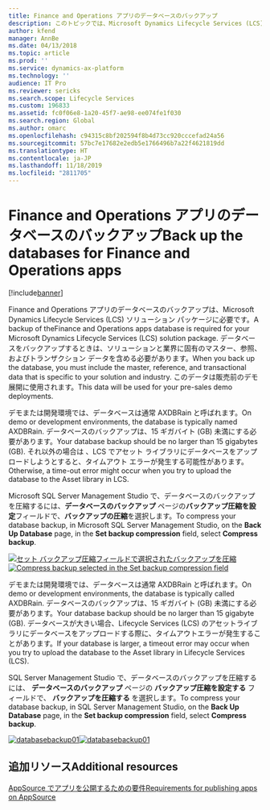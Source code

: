 ```yaml
---
title: Finance and Operations アプリのデータベースのバックアップ
description: このトピックでは、Microsoft Dynamics Lifecycle Services (LCS) ソリューション パッケージに必要なデータベースのバックアップに関する情報を提供します。
author: kfend
manager: AnnBe
ms.date: 04/13/2018
ms.topic: article
ms.prod: ''
ms.service: dynamics-ax-platform
ms.technology: ''
audience: IT Pro
ms.reviewer: sericks
ms.search.scope: Lifecycle Services
ms.custom: 196833
ms.assetid: fc0f06e8-1a20-45f7-ae98-ee074fe1f030
ms.search.region: Global
ms.author: omarc
ms.openlocfilehash: c94315c8bf202594f8b4d73cc920cccefad24a56
ms.sourcegitcommit: 57bc7e17682e2edb5e1766496b7a22f4621819dd
ms.translationtype: HT
ms.contentlocale: ja-JP
ms.lasthandoff: 11/18/2019
ms.locfileid: "2811705"
---
```

# <a name="back-up-the-databases-for-finance-and-operations-apps"></a><span data-ttu-id="cb620-103">Finance and Operations アプリのデータベースのバックアップ</span><span class="sxs-lookup"><span data-stu-id="cb620-103">Back up the databases for Finance and Operations apps</span></span>

[!include[banner](../includes/banner.md)]

<span data-ttu-id="cb620-104">Finance and Operations アプリのデータベースのバックアップは、Microsoft Dynamics Lifecycle Services (LCS) ソリューション パッケージに必要です。</span><span class="sxs-lookup"><span data-stu-id="cb620-104">A backup of theFinance and Operations apps database is required for your Microsoft Dynamics Lifecycle Services (LCS) solution package.</span></span> <span data-ttu-id="cb620-105">データベースをバックアップするときは、ソリューションと業界に固有のマスター、参照、およびトランザクション データを含める必要があります。</span><span class="sxs-lookup"><span data-stu-id="cb620-105">When you back up the database, you must include the master, reference, and transactional data that is specific to your solution and industry.</span></span> <span data-ttu-id="cb620-106">このデータは販売前のデモ展開に使用されます。</span><span class="sxs-lookup"><span data-stu-id="cb620-106">This data will be used for your pre-sales demo deployments.</span></span>

<span data-ttu-id="cb620-107">デモまたは開発環境では、データベースは通常 AXDBRain と呼ばれます。</span><span class="sxs-lookup"><span data-stu-id="cb620-107">On demo or development environments, the database is typically named AXDBRain.</span></span> <span data-ttu-id="cb620-108">データベースのバックアップは、15 ギガバイト (GB) 未満にする必要があります。</span><span class="sxs-lookup"><span data-stu-id="cb620-108">Your database backup should be no larger than 15 gigabytes (GB).</span></span> <span data-ttu-id="cb620-109">それ以外の場合は 、LCS でアセット ライブラリにデータベースをアップロードしようとすると、タイムアウト エラーが発生する可能性があります。</span><span class="sxs-lookup"><span data-stu-id="cb620-109">Otherwise, a time-out error might occur when you try to upload the database to the Asset library in LCS.</span></span> 

<span data-ttu-id="cb620-110">Microsoft SQL Server Management Studio で、データベースのバックアップを圧縮するには、**データベースのバックアップ** ページの**バックアップ圧縮を設定**フィールドで、**バックアップの圧縮**を選択します。</span><span class="sxs-lookup"><span data-stu-id="cb620-110">To compress your database backup, in Microsoft SQL Server Management Studio, on the **Back Up Database** page, in the **Set backup compression** field, select **Compress backup**.</span></span>

<span data-ttu-id="cb620-111">[![セット バックアップ圧縮フィールドで選択されたバックアップを圧縮](./media/databasebackup01.jpg)](./media/databasebackup01.jpg)</span><span class="sxs-lookup"><span data-stu-id="cb620-111">[![Compress backup selected in the Set backup compression field](./media/databasebackup01.jpg)](./media/databasebackup01.jpg)</span></span>

<span data-ttu-id="cb620-112">デモまたは開発環境では、データベースは通常 AXDBRain と呼ばれます。</span><span class="sxs-lookup"><span data-stu-id="cb620-112">On demo or development environments, the database is typically called AXDBRain.</span></span> <span data-ttu-id="cb620-113">データベースのバックアップは、15 ギガバイト (GB) 未満にする必要があります。</span><span class="sxs-lookup"><span data-stu-id="cb620-113">Your database backup should be no larger than 15 gigabyte (GB).</span></span> <span data-ttu-id="cb620-114">データベースが大きい場合、Lifecycle Services (LCS) のアセットライブラリにデータベースをアップロードする際に、タイムアウトエラーが発生することがあります。</span><span class="sxs-lookup"><span data-stu-id="cb620-114">If your database is larger, a timeout error may occur when you try to upload the database to the Asset library in Lifecycle Services (LCS).</span></span> 
  
<span data-ttu-id="cb620-115">SQL Server Management Studio で、データベースのバックアップを圧縮するには、 **データベースのバックアップ** ページの **バックアップ圧縮を設定する** フィールドで、 **バックアップを圧縮する** を選択します。</span><span class="sxs-lookup"><span data-stu-id="cb620-115">To compress your database backup, in SQL Server Management Studio, on the **Back Up Database** page, in the **Set backup compression** field, select **Compress backup**.</span></span> 

<span data-ttu-id="cb620-116">[![databasebackup01](./media/databasebackup01.jpg)](./media/databasebackup01.jpg)</span><span class="sxs-lookup"><span data-stu-id="cb620-116">[![databasebackup01](./media/databasebackup01.jpg)](./media/databasebackup01.jpg)</span></span>

## <a name="additional-resources"></a><span data-ttu-id="cb620-117">追加リソース</span><span class="sxs-lookup"><span data-stu-id="cb620-117">Additional resources</span></span>

[<span data-ttu-id="cb620-118">AppSource でアプリを公開するための要件</span><span class="sxs-lookup"><span data-stu-id="cb620-118">Requirements for publishing apps on AppSource</span></span>](lcs-solutions-app-source.md)
